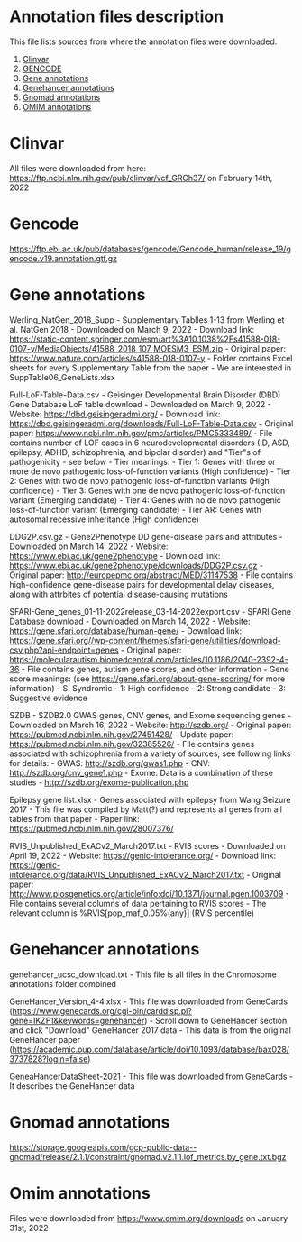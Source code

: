 # Annotation files description
This file lists sources from where the annotation files were downloaded.

1. [Clinvar](#clinvar)
2. [GENCODE](#gencode)
3. [Gene annotations](#gene-annotations)
4. [Genehancer annotations](#genehancer-annotations)
5. [Gnomad annotations](#gnomad-annotations)
6. [OMIM annotations](#omim-annotations)

# Clinvar
All files were downloaded from here: https://ftp.ncbi.nlm.nih.gov/pub/clinvar/vcf_GRCh37/ on February 14th, 2022

# Gencode
https://ftp.ebi.ac.uk/pub/databases/gencode/Gencode_human/release_19/gencode.v19.annotation.gtf.gz

# Gene annotations
Werling_NatGen_2018_Supp
	- Supplementary Tablles 1-13 from Werling et al. NatGen 2018
	- Downloaded on March 9, 2022
	- Download link: https://static-content.springer.com/esm/art%3A10.1038%2Fs41588-018-0107-y/MediaObjects/41588_2018_107_MOESM3_ESM.zip
	- Original paper: https://www.nature.com/articles/s41588-018-0107-y
	- Folder contains Excel sheets for every Supplementary Table from the paper
	- We are interested in SuppTable06_GeneLists.xlsx

Full-LoF-Table-Data.csv
	- Geisinger Developmental Brain Disorder (DBD) Gene Database LoF table download
	- Downloaded on March 9, 2022
	- Website: https://dbd.geisingeradmi.org/
	- Download link: https://dbd.geisingeradmi.org/downloads/Full-LoF-Table-Data.csv
	- Original paper: https://www.ncbi.nlm.nih.gov/pmc/articles/PMC5333489/
	- File contains number of LOF cases in 6 neurodevelopmental disorders (ID, ASD, epilepsy, ADHD, schizophrenia, and bipolar disorder) and "Tier"s of pathogenicity - see below
	- Tier meanings:
		- Tier 1: Genes with three or more de novo pathogenic loss-of-function variants (High confidence)
		- Tier 2: Genes with two de novo pathogenic loss-of-function variants (High confidence)
		- Tier 3: Genes with one de novo pathogenic loss-of-function variant (Emerging candidate)
		- Tier 4: Genes with no de novo pathogenic loss-of-function variant (Emerging candidate)
		- Tier AR: Genes with autosomal recessive inheritance (High confidence)

DDG2P.csv.gz
	- Gene2Phenotype DD gene-disease pairs and attributes
	- Downloaded on March 14, 2022
	- Website: https://www.ebi.ac.uk/gene2phenotype
	- Download link: https://www.ebi.ac.uk/gene2phenotype/downloads/DDG2P.csv.gz
	- Original paper: http://europepmc.org/abstract/MED/31147538
	- File contains high-confidence gene-disease pairs for developmental delay diseases, along with attrbites of potential disease-causing mutations
	
SFARI-Gene_genes_01-11-2022release_03-14-2022export.csv
	- SFARI Gene Database download
	- Downloaded on March 14, 2022
	- Website: https://gene.sfari.org/database/human-gene/
	- Download link: https://gene.sfari.org//wp-content/themes/sfari-gene/utilities/download-csv.php?api-endpoint=genes
	- Original paper: https://molecularautism.biomedcentral.com/articles/10.1186/2040-2392-4-36
	- File contains genes, autism gene scores, and other information
	- Gene score meanings: (see https://gene.sfari.org/about-gene-scoring/ for more information)
		- S: Syndromic
		- 1: High confidence
		- 2: Strong candidate
		- 3: Suggestive evidence
		
SZDB
	- SZDB2.0 GWAS genes, CNV genes, and Exome sequencing genes
	- Downloaded on March 16, 2022
	- Website: http://szdb.org/
	- Original paper: https://pubmed.ncbi.nlm.nih.gov/27451428/
	- Update paper: https://pubmed.ncbi.nlm.nih.gov/32385526/
	- File contains genes associated with schizophrenia from a variety of sources, see following links for details:
		- GWAS: http://szdb.org/gwas1.php
		- CNV: http://szdb.org/cnv_gene1.php
		- Exome: Data is a combination of these studies - http://szdb.org/exome-publication.php
		
Epilepsy gene list.xlsx
	- Genes associated with epilepsy from Wang Seizure 2017
	- This file was compiled by Matt(?) and represents all genes from all tables from that paper
	- Paper link: https://pubmed.ncbi.nlm.nih.gov/28007376/

RVIS_Unpublished_ExACv2_March2017.txt
	- RVIS scores
	- Downloaded on April 19, 2022
	- Website: https://genic-intolerance.org/
	- Download link: https://genic-intolerance.org/data/RVIS_Unpublished_ExACv2_March2017.txt
	- Original paper: http://www.plosgenetics.org/article/info:doi/10.1371/journal.pgen.1003709
	- File contains several columns of data pertaining to RVIS scores
		- The relevant column is %RVIS[pop_maf_0.05%(any)] (RVIS percentile)
	
# Genehancer annotations
genehancer_ucsc_download.txt
	- This file is all files in the Chromosome annotations folder combined

GeneHancer_Version_4-4.xlsx
	- This file was downloaded from GeneCards (https://www.genecards.org/cgi-bin/carddisp.pl?gene=IKZF1&keywords=genehancer)
		- Scroll down to GeneHancer section and click "Download" GeneHancer 2017 data
	- This data is from the original GeneHancer paper (https://academic.oup.com/database/article/doi/10.1093/database/bax028/3737828?login=false)

GeneaHancerDataSheet-2021
	- This file was downloaded from GeneCards
	- It describes the GeneHancer data
	
# Gnomad annotations
https://storage.googleapis.com/gcp-public-data--gnomad/release/2.1.1/constraint/gnomad.v2.1.1.lof_metrics.by_gene.txt.bgz

# Omim annotations
Files were downloaded from https://www.omim.org/downloads on January 31st, 2022
